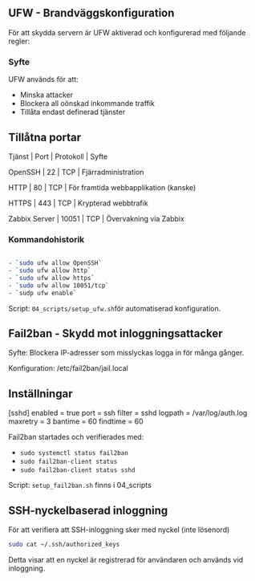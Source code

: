 ## UFW - Brandväggskonfiguration

För att skydda servern är UFW aktiverad och konfigurerad med följande regler:

### Syfte
UFW används för att: 
- Minska attacker
- Blockera all oönskad inkommande traffik
- Tillåta endast definerad tjänster

## Tillåtna portar

Tjänst   |   Port   |   Protokoll   |   Syfte

OpenSSH  |   22     |   TCP         |   Fjärradministration

HTTP     |   80     |   TCP         |   För framtida webbapplikation (kanske)

HTTPS    |   443    |   TCP         |   Krypterad webbtrafik 

Zabbix Server   |  10051  |    TCP  |   Övervakning via Zabbix 


### Kommandohistorik

```bash

- `sudo ufw allow OpenSSH`
- `sudo ufw allow http`
- `sudo ufw allow https`
- `sudo ufw allow 10051/tcp`
- `sudp ufw enable`
```

Script: `04_scripts/setup_ufw.sh`för automatiserad konfiguration. 





## Fail2ban - Skydd mot inloggningsattacker

Syfte: Blockera IP-adresser som misslyckas logga in för många gånger.

Konfiguration: /etc/fail2ban/jail.local

## Inställningar
[sshd]
enabled = true
port = ssh
filter = sshd
logpath = /var/log/auth.log
maxretry = 3
bantime = 60
findtime = 60

Fail2ban startades och verifierades med:
- `sudo systemctl status fail2ban`
- `sudo fail2ban-client status`
- `sudo fail2ban-client status sshd`

Script: `setup_fail2ban.sh` finns i 04_scripts


## SSH-nyckelbaserad inloggning

För att verifiera att SSH-inloggning sker med nyckel (inte lösenord)

```bash
sudo cat ~/.ssh/authorized_keys
```
Detta visar att en nyckel är registrerad för användaren och används vid inloggning.



